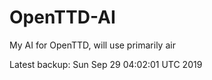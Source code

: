 # OpenTTD-AI
My AI for OpenTTD, will use primarily air

Latest backup: Sun Sep 29 04:02:01 UTC 2019
